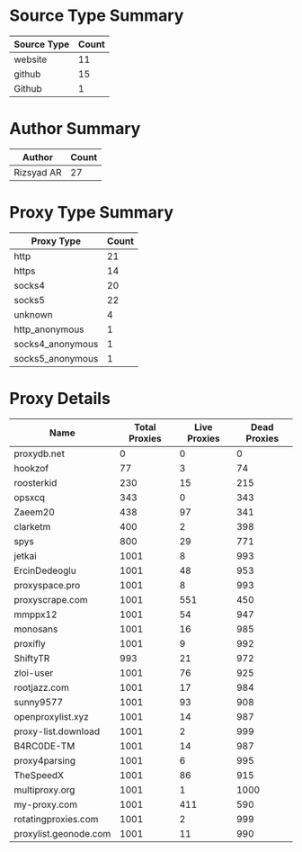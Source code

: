 # Source Type Summary

| Source Type | Count |
|-------------|-------|
| website | 11 |
| github | 15 |
| Github | 1 |


# Author Summary

| Author | Count |
|--------|-------|
| Rizsyad AR | 27 |


# Proxy Type Summary

| Proxy Type | Count |
|------------|-------|
| http | 21 |
| https | 14 |
| socks4 | 20 |
| socks5 | 22 |
| unknown | 4 |
| http_anonymous | 1 |
| socks4_anonymous | 1 |
| socks5_anonymous | 1 |


# Proxy Details

| Name | Total Proxies | Live Proxies | Dead Proxies |
|------|---------------|--------------|---------------|
| proxydb.net | 0 | 0 | 0 |
| hookzof | 77 | 3 | 74 |
| roosterkid | 230 | 15 | 215 |
| opsxcq | 343 | 0 | 343 |
| Zaeem20 | 438 | 97 | 341 |
| clarketm | 400 | 2 | 398 |
| spys | 800 | 29 | 771 |
| jetkai | 1001 | 8 | 993 |
| ErcinDedeoglu | 1001 | 48 | 953 |
| proxyspace.pro | 1001 | 8 | 993 |
| proxyscrape.com | 1001 | 551 | 450 |
| mmppx12 | 1001 | 54 | 947 |
| monosans | 1001 | 16 | 985 |
| proxifly | 1001 | 9 | 992 |
| ShiftyTR | 993 | 21 | 972 |
| zloi-user | 1001 | 76 | 925 |
| rootjazz.com | 1001 | 17 | 984 |
| sunny9577 | 1001 | 93 | 908 |
| openproxylist.xyz | 1001 | 14 | 987 |
| proxy-list.download | 1001 | 2 | 999 |
| B4RC0DE-TM | 1001 | 14 | 987 |
| proxy4parsing | 1001 | 6 | 995 |
| TheSpeedX | 1001 | 86 | 915 |
| multiproxy.org | 1001 | 1 | 1000 |
| my-proxy.com | 1001 | 411 | 590 |
| rotatingproxies.com | 1001 | 2 | 999 |
| proxylist.geonode.com | 1001 | 11 | 990 |
